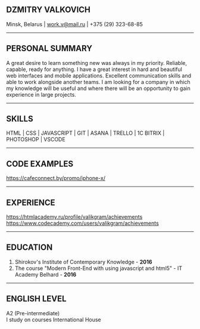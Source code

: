 ## DZMITRY VALKOVICH<br>
Minsk, Belarus | work.v@mail.ru | +375 (29) 323-68-85

---
## PERSONAL SUMMARY<br>
A great desire to learn something new was always in my priority. Reliable, capable, ready for anything. I have a great interest in hard and beautiful web interfaces and mobile applications. Excellent communication skills and able to work alongside another teams. I am looking for a company in which my knowledge will be useful and where there will be an opportunity to gain experience in large projects.

---

## SKILLS<br>
HTML | CSS | JAVASCRIPT | GIT | ASANA | TRELLO | 1C BITRIX | PHOTOSHOP | VSCODE

---

## CODE EXAMPLES<br>
https://cafeconnect.by/promo/iphone-x/

---
## EXPERIENCE<br>
https://htmlacademy.ru/profile/valikgram/achievements <br>
https://www.codecademy.com/users/valikgram/achievements

---
## EDUCATION<br>
1. Shirokov's Institute of Contemporary Knowledge - **2016**
2. The course "Modern Front-End with using javascript and html5" - IT Academy Belhard - **2016**

---
## ENGLISH LEVEL<br>
A2 (Pre-intermediate)<br>
I study on courses International House
